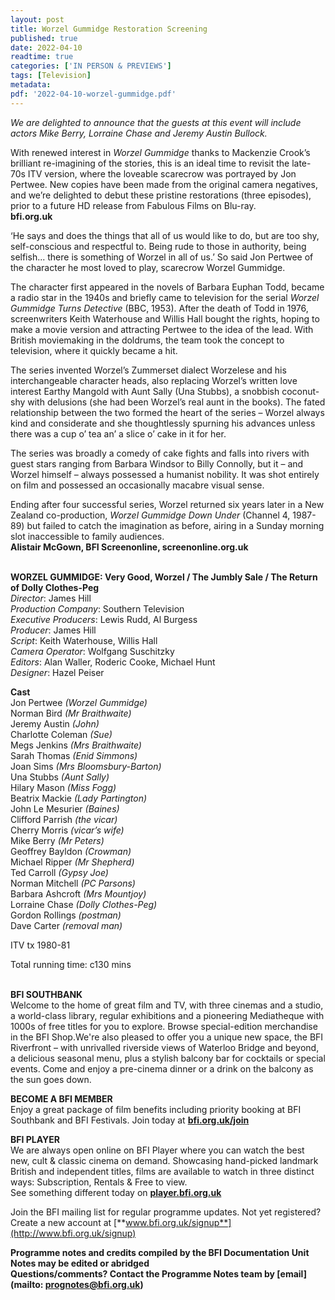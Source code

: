 ```yaml
---
layout: post
title: Worzel Gummidge Restoration Screening
published: true
date: 2022-04-10
readtime: true
categories: ['IN PERSON & PREVIEWS']
tags: [Television]
metadata: 
pdf: '2022-04-10-worzel-gummidge.pdf'
---
```


_We are delighted to announce that the guests at this event will include actors Mike Berry, Lorraine Chase and Jeremy Austin Bullock._

With renewed interest in _Worzel Gummidge_ thanks to Mackenzie Crook’s brilliant re-imagining of the stories, this is an ideal time to revisit the late-70s ITV version, where the loveable scarecrow was portrayed by Jon Pertwee.  New copies have been made from the original camera negatives, and we’re delighted to debut these pristine restorations (three episodes), prior to a future HD release from Fabulous Films on Blu-ray.  
**bfi.org.uk**

‘He says and does the things that all of us would like to do, but are too shy, self-conscious and respectful to. Being rude to those in authority, being selfish... there is something of Worzel in all of us.’ So said Jon Pertwee of the character he most loved to play, scarecrow Worzel Gummidge.

The character first appeared in the novels of Barbara Euphan Todd, became a radio star in the 1940s and briefly came to television for the serial _Worzel Gummidge Turns Detective_ (BBC, 1953). After the death of Todd in 1976, screenwriters Keith Waterhouse and Willis Hall bought the rights, hoping to make a movie version and attracting Pertwee to the idea of the lead.  With British moviemaking in the doldrums, the team took the concept to television, where it quickly became a hit.

The series invented Worzel’s Zummerset dialect Worzelese and his interchangeable character heads, also replacing Worzel’s written love interest Earthy Mangold with Aunt Sally (Una Stubbs), a snobbish coconut-shy with delusions (she had been Worzel’s real aunt in the books). The fated relationship between the two formed the heart of the series – Worzel always kind and considerate and she thoughtlessly spurning his advances unless there was a cup o’ tea an’ a slice o’ cake in it for her.

The series was broadly a comedy of cake fights and falls into rivers with guest stars ranging from Barbara Windsor to Billy Connolly, but it – and Worzel himself – always possessed a humanist nobility. It was shot entirely on film and possessed an occasionally macabre visual sense.

Ending after four successful series, Worzel returned six years later in a New Zealand co-production, _Worzel Gummidge Down Under_ (Channel 4, 1987-89) but failed to catch the imagination as before, airing in a Sunday morning slot inaccessible to family audiences.  
**Alistair McGown, BFI Screenonline, screenonline.org.uk**
<br><br>

**WORZEL GUMMIDGE: Very Good, Worzel / The Jumbly Sale / The Return of Dolly Clothes-Peg**  
_Director_: James Hill  
_Production Company_: Southern Television  
_Executive Producers_: Lewis Rudd, Al Burgess  
_Producer_: James Hill  
_Script_: Keith Waterhouse, Willis Hall  
_Camera Operator_: Wolfgang Suschitzky  
_Editors_: Alan Waller, Roderic Cooke, Michael Hunt  
_Designer_: Hazel Peiser

**Cast**  
Jon Pertwee _(Worzel Gummidge)_  
Norman Bird _(Mr Braithwaite)_  
Jeremy Austin _(John)_  
Charlotte Coleman _(Sue)_  
Megs Jenkins _(Mrs Braithwaite)_  
Sarah Thomas _(Enid Simmons)_  
Joan Sims _(Mrs Bloomsbury-Barton)_  
Una Stubbs _(Aunt Sally)_  
Hilary Mason _(Miss Fogg)_  
Beatrix Mackie _(Lady Partington)_  
John Le Mesurier _(Baines)_  
Clifford Parrish _(the vicar)_  
Cherry Morris _(vicar’s wife)_  
Mike Berry _(Mr Peters)_  
Geoffrey Bayldon _(Crowman)_  
Michael Ripper _(Mr Shepherd)_  
Ted Carroll _(Gypsy Joe)_  
Norman Mitchell _(PC Parsons)_  
Barbara Ashcroft _(Mrs Mountjoy)_  
Lorraine Chase _(Dolly Clothes-Peg)_  
Gordon Rollings _(postman)_  
Dave Carter _(removal man)_

ITV tx 1980-81

Total running time: c130 mins
<br><br>

**BFI SOUTHBANK**  
Welcome to the home of great film and TV, with three cinemas and a studio, a world-class library, regular exhibitions and a pioneering Mediatheque with 1000s of free titles for you to explore. Browse special-edition merchandise in the BFI Shop.We&#39;re also pleased to offer you a unique new space, the BFI Riverfront – with unrivalled riverside views of Waterloo Bridge and beyond, a delicious seasonal menu, plus a stylish balcony bar for cocktails or special events. Come and enjoy a pre-cinema dinner or a drink on the balcony as the sun goes down.  

**BECOME A BFI MEMBER**  
Enjoy a great package of film benefits including priority booking at BFI Southbank and BFI Festivals. Join today at [**bfi.org.uk/join**](http://www.bfi.org.uk/join)  

**BFI PLAYER**  
 We are always open online on BFI Player where you can watch the best new, cult &amp; classic cinema on demand. Showcasing hand-picked landmark British and independent titles, films are available to watch in three distinct ways: Subscription, Rentals &amp; Free to view.<br> 
See something different today on [**player.bfi.org.uk**](https://player.bfi.org.uk/)

Join the BFI mailing list for regular programme updates. Not yet registered? Create a new account at [**www.bfi.org.uk/signup**](http://www.bfi.org.uk/signup)

**Programme notes and credits compiled by the BFI Documentation Unit  
Notes may be edited or abridged  
Questions/comments? Contact the Programme Notes team by [email](mailto: prognotes@bfi.org.uk)**

<!--stackedit_data:
eyJoaXN0b3J5IjpbNjgyODE1NTc4XX0=
-->
